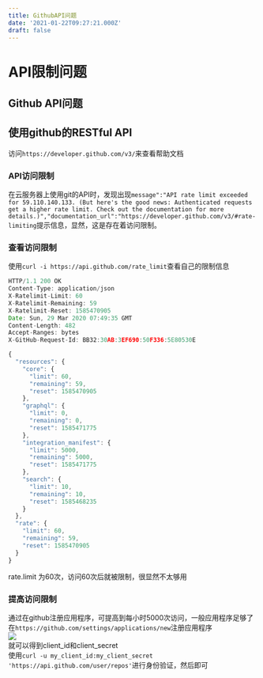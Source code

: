 ```yaml
---
title: GithubAPI问题
date: '2021-01-22T09:27:21.000Z'
draft: false
---
```


# API限制问题

## Github API问题

## 使用github的RESTful API

访问`https://developer.github.com/v3/`来查看帮助文档

### API访问限制

在云服务器上使用git的API时，发现出现`message":"API rate limit exceeded for 59.110.140.133. (But here's the good news: Authenticated requests get a higher rate limit. Check out the documentation for more details.)","documentation_url":"https://developer.github.com/v3/#rate-limiting`提示信息，显然，这是存在着访问限制。

### 查看访问限制

使用`curl -i https://api.github.com/rate_limit`查看自己的限制信息

```javascript
HTTP/1.1 200 OK
Content-Type: application/json
X-Ratelimit-Limit: 60
X-Ratelimit-Remaining: 59
X-Ratelimit-Reset: 1585470905
Date: Sun, 29 Mar 2020 07:49:35 GMT
Content-Length: 482
Accept-Ranges: bytes
X-GitHub-Request-Id: BB32:30AB:3EF690:50F336:5E80530E

{
  "resources": {
    "core": {
      "limit": 60,
      "remaining": 59,
      "reset": 1585470905
    },
    "graphql": {
      "limit": 0,
      "remaining": 0,
      "reset": 1585471775
    },
    "integration_manifest": {
      "limit": 5000,
      "remaining": 5000,
      "reset": 1585471775
    },
    "search": {
      "limit": 10,
      "remaining": 10,
      "reset": 1585468235
    }
  },
  "rate": {
    "limit": 60,
    "remaining": 59,
    "reset": 1585470905
  }
}
```

rate.limit 为60次，访问60次后就被限制，很显然不太够用

### 提高访问限制

通过在github注册应用程序，可提高到每小时5000次访问，一般应用程序足够了 在`https://github.com/settings/applications/new`注册应用程序  
![](https://www.wangbase.com/blogimg/asset/201904/bg2019042102.jpg)  
就可以得到client\_id和client\_secret  
使用`curl -u my_client_id:my_client_secret 'https://api.github.com/user/repos'`进行身份验证，然后即可

